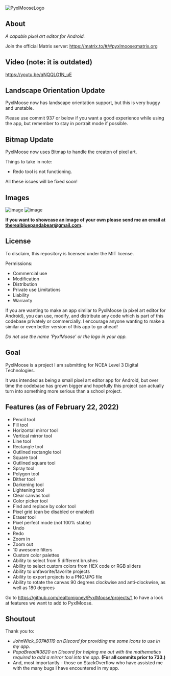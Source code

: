 ![PyxlMooseLogo](https://user-images.githubusercontent.com/50536495/139613827-1d5ea69b-5ffc-4413-86ae-cba9c4e8160d.png)

## About
*A capable pixel art editor for Android.*

Join the official Matrix server: https://matrix.to/#/#pyxlmoose:matrix.org

## Video (note: it is outdated)
https://youtu.be/qNQQLG1N_uE

## Landscape Orientation Update
PyxlMoose now has landscape orientation support, but this is very buggy and unstable. 

Please use commit 937 or below if you want a good experience while using the app, but remember to stay in portrait mode if possible.

## Bitmap Update
PyxlMoose now uses Bitmap to handle the creaton of pixel art.

Things to take in note:

- Redo tool is not functioning.

All these issues will be fixed soon!

## Images

![image](https://user-images.githubusercontent.com/50536495/152713363-a873fdd3-ecc6-4939-a495-28c4a35abbdb.png)
![image](https://user-images.githubusercontent.com/50536495/152713464-9049586a-2332-4625-b31d-99d822625879.png)


**If you want to showcase an image of your own please send me an email at therealbluepandabear@gmail.com.**

## License

To disclaim, this repository is licensed under the MIT license.

Permissions:
- Commercial use
- Modification
- Distribution
- Private use
Limitations
- Liability
- Warranty

If you are wanting to make an app similar to PyxlMoose (a pixel art editor for Android), you can use, modify, and distribute any code which is part of this codebase privately or commercially. I encourage anyone wanting to make a similar or even better version of this app to go ahead!

_Do not use the name 'PyxlMoose' or the logo in your app._

## Goal
PyxlMoose is a project I am submitting for NCEA Level 3 Digital Technologies.

It was intended as being a small pixel art editor app for Android, but over time the codebase has grown bigger and hopefully this project can actually turn into something more serious than a school project.

## Features (as of February 22, 2022)
- Pencil tool
- Fill tool
- Horizontal mirror tool
- Vertical mirror tool
- Line tool
- Rectangle tool
- Outlined rectangle tool
- Square tool
- Outlined square tool
- Spray tool
- Polygon tool
- Dither tool
- Darkening tool
- Lightening tool
- Clear canvas tool
- Color picker tool
- Find and replace by color tool
- Pixel grid (can be disabled or enabled) 
- Eraser tool
- Pixel perfect mode (not 100% stable)
- Undo
- Redo
- Zoom in
- Zoom out
- 10 awesome filters
- Custom color palettes
- Ability to select from 5 different brushes
- Ability to select custom colors from HEX code or RGB sliders
- Ability to unfavorite/favorite projects
- Ability to export projects to a PNG/JPG file
- Ability to rotate the canvas 90 degrees clockwise and anti-clockwise, as well as 180 degrees

Go to https://github.com/realtomjoney/PyxlMoose/projects/1 to have a look at features we want to add to PyxlMoose.

## Shoutout
Thank you to:
- _JohnWick_007#8119 on Discord for providing me some icons to use in my app._
- _PapaBread#3820 on Discord for helping me out with the mathematics required to add a mirror tool into the app._ **(For all commits prior to 733.)**
- And, most importantly - those on StackOverflow who have assisted me with the many bugs I have encountered in my app.
